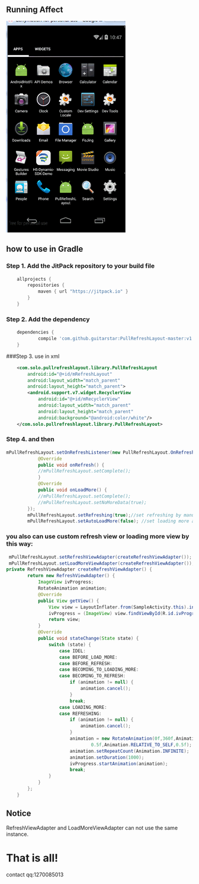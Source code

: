 ## Running Affect
![image](https://github.com/guitarstar/PullRefreshLayout-master/blob/master/screenshot/GIF.gif?raw=true)

## how to use in Gradle

### Step 1. Add the JitPack repository to your build file
```groovy
	allprojects {
		repositories {
			maven { url "https://jitpack.io" }
		}
	}
```
### Step 2. Add the dependency

```groovy
	dependencies {
	        compile 'com.github.guitarstar:PullRefreshLayout-master:v1.0.5'
	}
```
###Step 3. use in xml
```xml
    <com.solo.pullrefreshlayout.library.PullRefreshLayout
        android:id="@+id/mRefreshLayout"
        android:layout_width="match_parent"
        android:layout_height="match_parent">
        <android.support.v7.widget.RecyclerView
            android:id="@+id/mRecyclerView"
            android:layout_width="match_parent"
            android:layout_height="match_parent"
            android:background="@android:color/white"/>
    </com.solo.pullrefreshlayout.library.PullRefreshLayout>
```

### Step 4. and then
```java
mPullRefreshLayout.setOnRefreshListener(new PullRefreshLayout.OnRefreshListener() {
            @Override
            public void onRefresh() {
            //mPullRefreshLayout.setComplete();
            }
            @Override
            public void onLoadMore() {
            //mPullRefreshLayout.setComplete();
            //mPullRefreshLayout.setNoMoreData(true);
        });
        mPullRefreshLayout.setRefreshing(true);//set refreshing by manual
        mPullRefreshLayout.setAutoLoadMore(false); //set loading more auto
```
### you also can use custom refresh view or loading more view by this way:
```java
 mPullRefreshLayout.setRefreshViewAdapter(createRefreshViewAdapter());
 mPullRefreshLayout.setLoadMoreViewAdapter(createRefreshViewAdapter());
private RefreshViewAdapter createRefreshViewAdapter() {
        return new RefreshViewAdapter() {
            ImageView ivProgress;
            RotateAnimation animation;
            @Override
            public View getView() {
                View view = LayoutInflater.from(SampleActivity.this).inflate(R.layout.view_refresh , null);
                ivProgress = (ImageView) view.findViewById(R.id.ivProgress);
                return view;
            }
            @Override
            public void stateChange(State state) {
                switch (state) {
                    case IDEL:
                    case BEFORE_LOAD_MORE:
                    case BEFORE_REFRESH:
                    case BECOMING_TO_LOADING_MORE:
                    case BECOMING_TO_REFRESH:
                        if (animation != null) {
                            animation.cancel();
                        }
                        break;
                    case LOADING_MORE:
                    case REFRESHING:
                        if (animation != null) {
                            animation.cancel();
                        }
                        animation = new RotateAnimation(0f,360f,Animation.RELATIVE_TO_SELF,
                                0.5f,Animation.RELATIVE_TO_SELF,0.5f);
                        animation.setRepeatCount(Animation.INFINITE);
                        animation.setDuration(1000);
                        ivProgress.startAnimation(animation);
                        break;
                }
            }
        };
    }
```
## Notice
 RefreshViewAdapter and LoadMoreViewAdapter can not use the same instance.
# That is all!
contact qq:1270085013